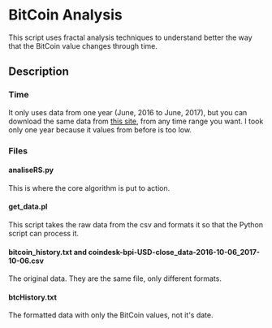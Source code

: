 # BitCoin Analysis
This script uses fractal analysis techniques to understand better the way that the BitCoin value changes through time.

## Description

### Time
It only uses data from one year (June, 2016 to June, 2017), but you can download the same data from [this site](https://www.coindesk.com/price/), from any time range you want. I took only one year because it values from before is too low.

### Files

#### analiseRS.py

This is where the core algorithm is put to action.

#### get_data.pl

This script takes the raw data from the csv and formats it so that the Python script can process it.

#### bitcoin_history.txt and coindesk-bpi-USD-close_data-2016-10-06_2017-10-06.csv

The original data. They are the same file, only different formats.

#### btcHistory.txt

The formatted data with only the BitCoin values, not it's date.
